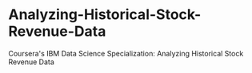 # Analyzing-Historical-Stock-Revenue-Data
Coursera's IBM Data Science Specialization: Analyzing Historical Stock Revenue Data
